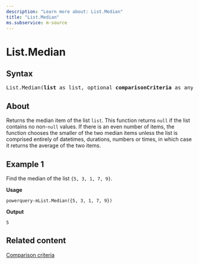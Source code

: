 ```yaml
---
description: "Learn more about: List.Median"
title: "List.Median"
ms.subservice: m-source
---
```

# List.Median

## Syntax

<pre>
List.Median(<b>list</b> as list, optional <b>comparisonCriteria</b> as any) as any
</pre>

## About

Returns the median item of the list `list`. This function returns `null` if the list contains no non-`null` values. If there is an even number of items, the function chooses the smaller of the two median items unless the list is comprised entirely of datetimes, durations, numbers or times, in which case it returns the average of the two items.

## Example 1

Find the median of the list `{5, 3, 1, 7, 9}`.

**Usage**

```powerquery-m
powerquery-mList.Median({5, 3, 1, 7, 9})
```

**Output**

`5`  

## Related content

[Comparison criteria](list-functions.md#comparison-criteria)
